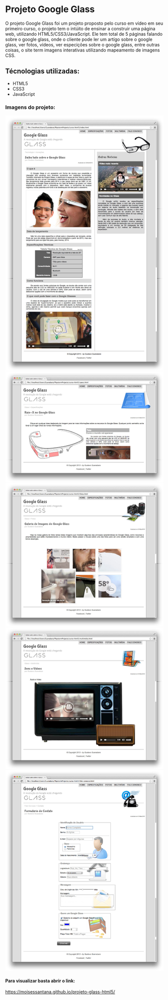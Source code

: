 # Projeto Google Glass
O projeto Google Glass foi um projeto proposto pelo curso em vídeo em seu primeiro curso, o projeto tem o intúito de ensinar a construir uma página web, utilizando HTML5/CSS3/JavaScript.
Ele tem total de 5 páginas falando sobre o google glass, onde o cliente pode ler um artígo sobre o google glass, ver fotos, vídeos, ver especições sobre o google glass, entre outras coisas, o site term imagens interativas utilizando mapeamento de imagens CSS.

## Técnologias utilizadas:
* HTML5
* CSS3
* JavaScript

### Imagens do projeto:

![Imagem do projeto GoogleGlass página index](./readme-img/01-index.jpg)
![Imagem do projeto GoogleGlass página especificações](./readme-img/02-specs.jpg)
![Imagem do projeto GoogleGlass página fotos](./readme-img/03-fotos.jpg)
![Imagem do projeto GoogleGlass página multimidia](./readme-img/04-multimidia.jpg)
![Imagem do projeto GoogleGlass página contatos](./readme-img/05-fale-conosco.jpg)

#### Para visualizar basta abrir o link:

https://moisessantana.github.io/projeto-glass-html5/